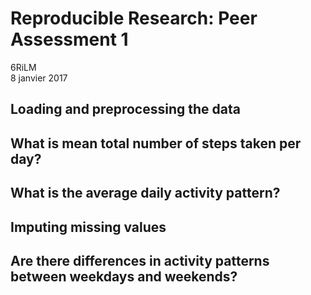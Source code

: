 # Reproducible Research: Peer Assessment 1
6RiLM  
8 janvier 2017  


## Loading and preprocessing the data


## What is mean total number of steps taken per day?



## What is the average daily activity pattern?



## Imputing missing values



## Are there differences in activity patterns between weekdays and weekends?
